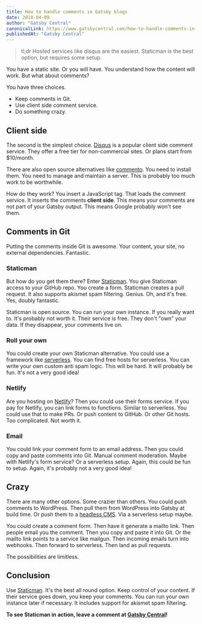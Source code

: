 ```yaml
---
title: How to handle comments in Gatsby blogs
date: 2018-04-09
author: "Gatsby Central"
canonicalLink: https://www.gatsbycentral.com/how-to-handle-comments-in-gatsby-blogs
publishedAt: "Gatsby Central"
---
```


> tl;dr Hosted services like disqus are the easiest. Staticman is the best option, but requires some setup.

You have a static site. Or you will have. You understand how the content will work. But what about comments?

You have three choices.

- Keep comments in Git.
- Use client side comment service.
- Do something crazy.

## Client side

The second is the simplest choice. [Disqus](https://disqus.com/) is a popular client side comment service. They offer a free tier for non-commercial sites. Or plans start from $10/month.

There are also open source alternatives like [commento](https://github.com/adtac/commento). You need to install them. You need to manage and maintain a server. This is probably too much work to be worthwhile.

How do they work? You insert a JavaScript tag. That loads the comment service. It inserts the comments **client side**. This means your comments are not part of your Gatsby output. This means Google probably won't see them.

## Comments in Git

Putting the comments inside Git is awesome. Your content, your site, no external dependencies. Fantastic.

### Staticman

But how do you get them there? Enter [Staticman](https://staticman.net/). You give Staticman access to your GitHub repo. You create a form. Staticman creates a pull request. It also supports akismet spam filtering. Genius. Oh, and it's free. Yes, doubly fantastic.

Staticman is open source. You can run your own instance. If you really want to. It's probably not worth it. Their service is free. They don't "own" your data. If they disappear, your comments live on.

### Roll your own

You could create your own Staticman alternative. You could use a framework like [serverless](https://serverless.com/). You can find free hosts for serverless. You can write your own custom anti spam logic. This will be hard. It will probably be fun. It's not a very good idea!

### Netlify

Are you hosting on [Netlify](https://serverless.com/)? Then you could use their forms service. If you pay for Netlify, you can link forms to functions. Similar to serverless. You could use that to make PRs. Or push content to GitHub. Or other Git hosts. Too complicated. Not worth it.

### Email

You could link your comment form to an email address. Then you could copy and paste comments into Git. Manual comment moderation. Maybe with Netlify's form service? Or a serverless setup. Again, this could be fun to setup. Again, it's probably not a very good idea!

## Crazy

There are many other options. Some crazier than others. You could push comments to WordPress. Then pull them from WordPress into Gatsby at build time. Or push them to a [headless CMS](/docs/headless-cms/). Via a serverless setup maybe.

You could create a comment form. Then have it generate a mailto link. Then people email you the comment. Then you copy and paste it into Git. Or the mailto link points to a service like mailgun. Then incoming emails turn into webhooks. Then forward to serverless. Then land as pull requests.

The possibilities are limitless.

## Conclusion

Use [Staticman](https://staticman.net/). It's the best all round option. Keep control of your content. If their service goes down, you keep your comments. You can run your own instance later if necessary. It includes support for akismet spam filtering.

**To see Staticman in action, leave a comment at [Gatsby Central](https://www.gatsbycentral.com)!**
